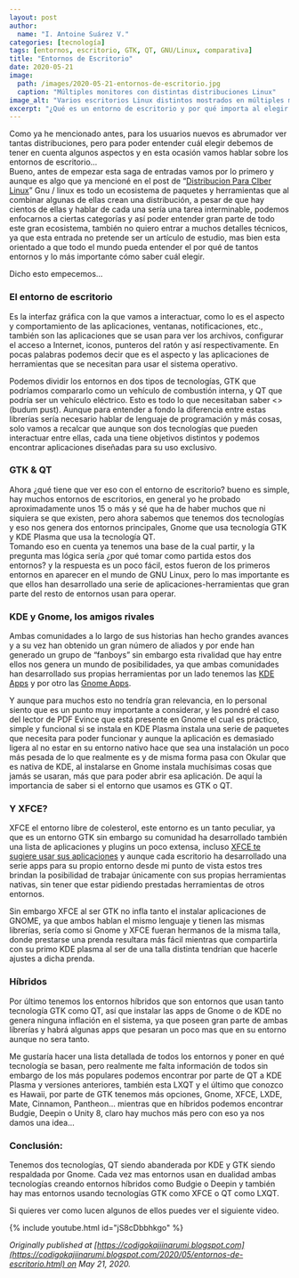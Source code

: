```yaml
---
layout: post
author:
  name: "I. Antoine Suárez V."
categories: [tecnología]
tags: [entornos, escritorio, GTK, QT, GNU/Linux, comparativa]
title: "Entornos de Escritorio"
date: 2020-05-21
image:
  path: /images/2020-05-21-entornos-de-escritorio.jpg
  caption: "Múltiples monitores con distintas distribuciones Linux"
image_alt: "Varios escritorios Linux distintos mostrados en múltiples monitores"
excerpt: "¿Qué es un entorno de escritorio y por qué importa al elegir una distribución GNU/Linux? En este artículo exploramos tecnologías como GTK y QT, la rivalidad KDE vs. Gnome, y el papel de XFCE y los entornos híbridos."
---
```



Como ya he mencionado antes, para los usuarios nuevos es abrumador ver tantas distribuciones, pero para poder entender cuál elegir debemos de tener en cuenta algunos aspectos y en esta ocasión vamos hablar sobre los entornos de escritorio…  
Bueno, antes de empezar esta saga de entradas vamos por lo primero y aunque es algo que ya mencioné en el post de “[Distribucion Para CIber Linux](https://draft.blogger.com/#)” Gnu / linux es todo un ecosistema de paquetes y herramientas que al combinar algunas de ellas crean una distribución, a pesar de que hay cientos de ellas y hablar de cada una sería una tarea interminable, podemos enfocarnos a ciertas categorías y así poder entender gran parte de todo este gran ecosistema, también no quiero entrar a muchos detalles técnicos, ya que esta entrada no pretende ser un artículo de estudio, mas bien esta orientado a que todo el mundo pueda entender el por qué de tantos entornos y lo más importante cómo saber cuál elegir.

Dicho esto empecemos…

### El entorno de escritorio

Es la interfaz gráfica con la que vamos a interactuar, como lo es el aspecto y comportamiento de las aplicaciones, ventanas, notificaciones, etc., también son las aplicaciones que se usan para ver los archivos, configurar el acceso a Internet, iconos, punteros del ratón y así respectivamente. En pocas palabras podemos decir que es el aspecto y las aplicaciones de herramientas que se necesitan para usar el sistema operativo.

Podemos dividir los entornos en dos tipos de tecnologías, GTK que podríamos compararlo como un vehículo de combustión interna, y QT que podría ser un vehículo eléctrico. Esto es todo lo que necesitaban saber <<fin>> (budum pust). Aunque para entender a fondo la diferencia entre estas librerías sería necesario hablar de lenguaje de programación y más cosas, solo vamos a recalcar que aunque son dos tecnologías que pueden interactuar entre ellas, cada una tiene objetivos distintos y podemos encontrar aplicaciones diseñadas para su uso exclusivo.

### GTK & QT

Ahora ¿qué tiene que ver eso con el entorno de escritorio? bueno es simple, hay muchos entornos de escritorios, en general yo he probado aproximadamente unos 15 o más y sé que ha de haber muchos que ni siquiera se que existen, pero ahora sabemos que tenemos dos tecnologías y eso nos genera dos entornos principales, Gnome que usa tecnología GTK y KDE Plasma que usa la tecnología QT.  
Tomando eso en cuenta ya tenemos una base de la cual partir, y la pregunta mas lógica sería ¿por qué tomar como partida estos dos entornos? y la respuesta es un poco fácil, estos fueron de los primeros entornos en aparecer en el mundo de GNU Linux, pero lo mas importante es que ellos han desarrollado una serie de aplicaciones-herramientas que gran parte del resto de entornos usan para operar.

### KDE y Gnome, los amigos rivales

Ambas comunidades a lo largo de sus historias han hecho grandes avances y a su vez han obtenido un gran número de aliados y por ende han generado un grupo de “fanboys” sin embargo esta rivalidad que hay entre ellos nos genera un mundo de posibilidades, ya que ambas comunidades han desarrollado sus propias herramientas por un lado tenemos las [KDE Apps](https://apps.kde.org/) y por otro las [Gnome Apps](https://wiki.gnome.org/Apps).

Y aunque para muchos esto no tendría gran relevancia, en lo personal siento que es un punto muy importante a considerar, y les pondré el caso del lector de PDF Evince que está presente en Gnome el cual es práctico, simple y funcional si se instala en KDE Plasma instala una serie de paquetes que necesita para poder funcionar y aunque la aplicación es demasiado ligera al no estar en su entorno nativo hace que sea una instalación un poco más pesada de lo que realmente es y de misma forma pasa con Okular que es nativa de KDE, al instalarse en Gnome instala muchísimas cosas que jamás se usaran, más que para poder abrir esa aplicación. De aquí la importancia de saber si el entorno que usamos es GTK o QT.

### Y XFCE?

XFCE el entorno libre de colesterol, este entorno es un tanto peculiar, ya que es un entorno GTK sin embargo su comunidad ha desarrollado también una lista de aplicaciones y plugins un poco extensa, incluso [XFCE te sugiere usar sus aplicaciones](https://wiki.xfce.org/es/recommendedapps) y aunque cada escritorio ha desarrollado una serie apps para su propio entorno desde mi punto de vista estos tres brindan la posibilidad de trabajar únicamente con sus propias herramientas nativas, sin tener que estar pidiendo prestadas herramientas de otros entornos.

Sin embargo XFCE al ser GTK no infla tanto el instalar aplicaciones de GNOME, ya que ambos hablan el mismo lenguaje y tienen las mismas librerías, sería como si Gnome y XFCE fueran hermanos de la misma talla, donde prestarse una prenda resultara más fácil mientras que compartirla con su primo KDE plasma al ser de una talla distinta tendrían que hacerle ajustes a dicha prenda.

### Híbridos

Por último tenemos los entornos híbridos que son entornos que usan tanto tecnología GTK como QT, así que instalar las apps de Gnome o de KDE no genera ninguna inflación en el sistema, ya que poseen gran parte de ambas librerías y habrá algunas apps que pesaran un poco mas que en su entorno aunque no sera tanto.

Me gustaría hacer una lista detallada de todos los entornos y poner en qué tecnología se basan, pero realmente me falta información de todos sin embargo de los más populares podemos encontrar por parte de QT a KDE Plasma y versiones anteriores, también esta LXQT y el último que conozco es Hawaii, por parte de GTK tenemos más opciones, Gnome, XFCE, LXDE, Mate, Cinnamon, Pantheon… mientras que en híbridos podemos encontrar Budgie, Deepin o Unity 8, claro hay muchos más pero con eso ya nos damos una idea…

### Conclusión:

Tenemos dos tecnologías, QT siendo abanderada por KDE y GTK siendo respaldada por Gnome. Cada vez mas entornos usan en dualidad ambas tecnologías creando entornos híbridos como Budgie o Deepin y también hay mas entornos usando tecnologías GTK como XFCE o QT como LXQT.

Si quieres ver como lucen algunos de ellos puedes ver el siguiente video.

{% include youtube.html id="jS8cDbbhkgo" %}

_Originally published at [https://codigokajiinarumi.blogspot.com](https://codigokajiinarumi.blogspot.com/2020/05/entornos-de-escritorio.html) on May 21, 2020._